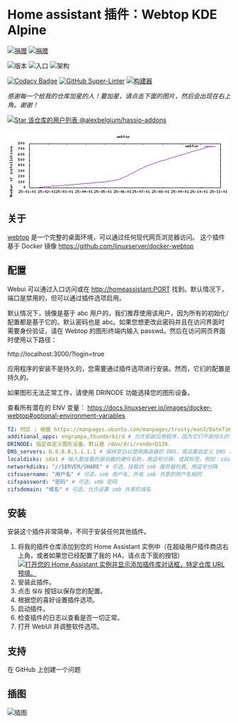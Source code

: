 # Home assistant 插件：Webtop KDE Alpine

[![捐赠][donation-badge]](https://www.buymeacoffee.com/alexbelgium)
[![捐赠][paypal-badge]](https://www.paypal.com/donate/?hosted_button_id=DZFULJZTP3UQA)

![版本](https://img.shields.io/badge/dynamic/json?label=Version&query=%24.version&url=https%3A%2F%2Fraw.githubusercontent.com%2Falexbelgium%2Fhassio-addons%2Fmaster%2Fwebtop%2Fconfig.json)
![入口](https://img.shields.io/badge/dynamic/json?label=Ingress&query=%24.ingress&url=https%3A%2F%2Fraw.githubusercontent.com%2Falexbelgium%2Fhassio-addons%2Fmaster%2Fwebtop%2Fconfig.json)
![架构](https://img.shields.io/badge/dynamic/json?color=success&label=Arch&query=%24.arch&url=https%3A%2F%2Fraw.githubusercontent.com%2Falexbelgium%2Fhassio-addons%2Fmaster%2Fwebtop%2Fconfig.json)

[![Codacy Badge](https://app.codacy.com/project/badge/Grade/9c6cf10bdbba45ecb202d7f579b5be0e)](https://www.codacy.com/gh/alexbelgium/hassio-addons/dashboard?utm_source=github.com&utm_medium=referral&utm_content=alexbelgium/hassio-addons&utm_campaign=Badge_Grade)
[![GitHub Super-Linter](https://img.shields.io/github/actions/workflow/status/alexbelgium/hassio-addons/weekly-supelinter.yaml?label=Lint%20code%20base)](https://github.com/alexbelgium/hassio-addons/actions/workflows/weekly-supelinter.yaml)
[![构建器](https://img.shields.io/github/actions/workflow/status/alexbelgium/hassio-addons/onpush_builder.yaml?label=Builder)](https://github.com/alexbelgium/hassio-addons/actions/workflows/onpush_builder.yaml)

[donation-badge]: https://img.shields.io/badge/Buy%20me%20a%20coffee%20(no%20paypal)-%23d32f2f?logo=buy-me-a-coffee&style=flat&logoColor=white
[paypal-badge]: https://img.shields.io/badge/Buy%20me%20a%20coffee%20with%20Paypal-0070BA?logo=paypal&style=flat&logoColor=white

_感谢每一个给我的仓库加星的人！要加星，请点击下面的图片，然后会出现在右上角。谢谢！_

[![Star 该仓库的用户列表 @alexbelgium/hassio-addons](https://raw.githubusercontent.com/alexbelgium/hassio-addons/master/.github/stars2.svg)](https://github.com/alexbelgium/hassio-addons/stargazers)

![下载进化](https://raw.githubusercontent.com/alexbelgium/hassio-addons/master/webtop/stats.png)

## 关于

[webtop](https://github.com/webtop/webtop) 是一个完整的桌面环境，可以通过任何现代网页浏览器访问。
这个插件基于 Docker 镜像 https://github.com/linuxserver/docker-webtop

## 配置

Webui 可以通过入口访问或在 <http://homeassistant:PORT> 找到。默认情况下，端口是禁用的，但可以通过插件选项启用。

默认情况下，镜像是基于 abc 用户的，我们推荐使用该用户，因为所有的初始化/配置都是基于它的。默认密码也是 abc。如果您想更改此密码并且在访问界面时需要身份验证，请在 Webtop 的图形终端内输入 passwd。然后在访问网页界面时使用以下路径：

http://localhost:3000/?login=true

应用程序的安装不是持久的，您需要通过插件选项进行安装。然而，它们的配置是持久的。

如果图形无法正常工作，请使用 DRINODE 功能选择您的图形设备。

查看所有潜在的 ENV 变量： https://docs.linuxserver.io/images/docker-webtop#optional-environment-variables

```yaml
TZ: 时区 ; 根据 https://manpages.ubuntu.com/manpages/trusty/man3/DateTime::TimeZone::Catalog.3pm.html 选择国家/城市
additional_apps: engrampa,thunderbird # 允许安装应用程序，因为它们不是持久的
DRINODE: 指定自定义图形设备，默认是 /dev/dri/renderD128
DNS_servers: 8.8.8.8,1.1.1.1 # 保持空白以使用路由器的 DNS，或设置自定义 DNS 以避免在本地 DNS 去广告时出现垃圾邮件
localdisks: sda1 # 输入要挂载的驱动器的硬件名称，用逗号分隔，或其标签。例如：sda1, sdb1, MYNAS...
networkdisks: "//SERVER/SHARE" # 可选，挂载的 smb 服务器列表，用逗号分隔
cifsusername: "用户名" # 可选，smb 用户名，所有 smb 共享的用户名相同
cifspassword: "密码" # 可选，smb 密码
cifsdomain: "域名" # 可选，允许设置 smb 共享的域名
```

## 安装

安装这个插件非常简单，不同于安装任何其他插件。

1. 将我的插件仓库添加到您的 Home Assistant 实例中（在超级用户插件商店右上角，或者如果您已经配置了我的 HA，请点击下面的按钮）
   [![打开您的 Home Assistant 实例并显示添加插件库对话框，特定仓库 URL 预填。](https://my.home-assistant.io/badges/supervisor_add_addon_repository.svg)](https://my.home-assistant.io/redirect/supervisor_add_addon_repository/?repository_url=https%3A%2F%2Fgithub.com%2Falexbelgium%2Fhassio-addons)
2. 安装此插件。
3. 点击 `保存` 按钮以保存您的配置。
4. 根据您的喜好设置插件选项。
5. 启动插件。
6. 检查插件的日志以查看是否一切正常。
7. 打开 WebUI 并调整软件选项。

## 支持

在 GitHub 上创建一个问题

## 插图

![插图](https://www.linuxserver.io/user/pages/content/images/2021/05/menu.png)

[repository]: https://github.com/alexbelgium/hassio-addons